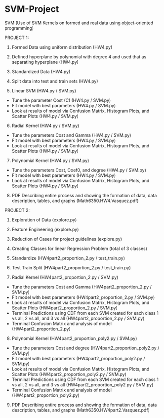 # SVM-Project
SVM (Use of SVM Kernels on formed and real data using object-oriented programming)

PROJECT 1:
1) Formed Data using uniform distribution (HW4.py)
2) Defined hyperplane by polynomial with degree 4 and used that as separating hyperplane (HW4.py)
3) Standardized Data (HW4.py)
4) Split data into test and train sets (HW4.py)

5) Linear SVM (HW4.py / SVM.py)
- Tune the parameter Cost (C) (HW4.py / SVM.py)
- Fit model with best parameters (HW4.py / SVM.py)
- Look at results of model via Confusion Matrix, Histogram Plots, and Scatter Plots (HW4.py / SVM.py)

6) Radial Kernel (HW4.py / SVM.py)
- Tune the parameters Cost and Gamma (HW4.py / SVM.py)
- Fit model with best parameters (HW4.py / SVM.py)
- Look at results of model via Confusion Matrix, Histogram Plots, and Scatter Plots (HW4.py / SVM.py)

7) Polynomial Kernel (HW4.py / SVM.py)
- Tune the parameters Cost, Coef0, and degree (HW4.py / SVM.py)
- Fit model with best parameters (HW4.py / SVM.py)
- Look at results of model via Confusion Matrix, Histogram Plots, and Scatter Plots (HW4.py / SVM.py)

8) PDF Describing entire process and showing the formation of data, data description, tables, and graphs (Math6350.HW4.Vasquez.pdf)

PROJECT 2:
1) Exploration of Data (explore.py)
2) Feature Engineering (explore.py)
3) Reduction of Cases for project guidelines (explore.py)
4) Creating Classes for linear Regression Problem (total of 3 classes)
5) Standardize (HW4part2_proportion_2.py / test_train.py)
6) Test Train Split (HW4part2_proportion_2.py / test_train.py)

7) Radial Kernel  (HW4part2_proportion_2.py / SVM.py)
- Tune the parameters Cost and Gamma  (HW4part2_proportion_2.py / SVM.py)
- Fit model with best parameters  (HW4part2_proportion_2.py / SVM.py)
- Look at results of model via Confusion Matrix, Histogram Plots, and Scatter Plots  (HW4part2_proportion_2.py / SVM.py)
- Terminal Predictions using CDF from each SVM created for each class 1 vs all, 2 vs all, and 3 vs all  (HW4part2_proportion_2.py / SVM.py)
- Terminal Confusion Matrix and analysis of model (HW4part2_proportion_2.py)

8) Polynomial Kernel  (HW4part2_proportion_poly2.py / SVM.py)
- Tune the parameters Cost and degree (HW4part2_proportion_poly2.py / SVM.py)
- Fit model with best parameters  (HW4part2_proportion_poly2.py / SVM.py)
- Look at results of model via Confusion Matrix, Histogram Plots, and Scatter Plots  (HW4part2_proportion_poly2.py / SVM.py)
- Terminal Predictions using CDF from each SVM created for each class 1 vs all, 2 vs all, and 3 vs all  (HW4part2_proportion_poly2.py / SVM.py)
- Terminal Confusion Matrix and analysis of model  (HW4part2_proportion_poly2.py)

9) PDF Describing entire process and showing the formation of data, data description, tables, and graphs  (Math6350.HW4part2.Vasquez.pdf)
